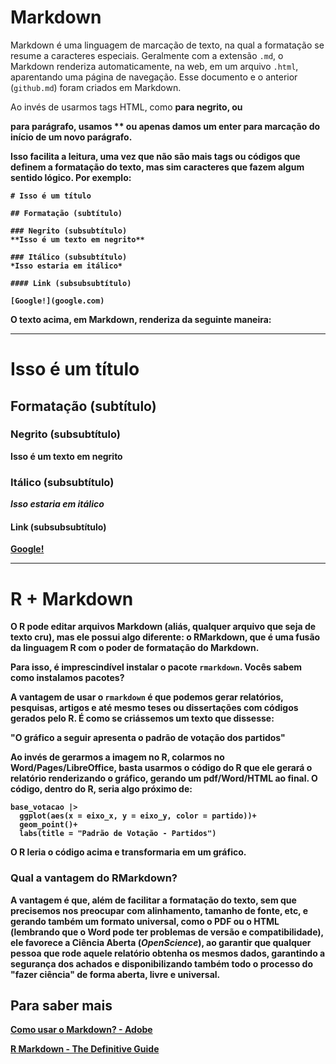 # Markdown 

Markdown é uma linguagem de marcação de texto, na qual a formatação se resume a caracteres especiais. Geralmente com a extensão `.md`, o Markdown renderiza automaticamente, na web, em um arquivo `.html`, aparentando uma página de navegação. Esse documento e o anterior (`github.md`) foram criados em Markdown. 

Ao invés de usarmos tags HTML, como <b> para negrito, ou <p> para parágrafo, usamos ** ou apenas damos um enter para marcação do início de um novo parágrafo. 

Isso facilita a leitura, uma vez que não são mais tags ou códigos que definem a formatação do texto, mas sim caracteres que fazem algum sentido lógico. Por exemplo:

```
# Isso é um título

## Formatação (subtítulo)

### Negrito (subsubtítulo)
**Isso é um texto em negrito**

### Itálico (subsubtítulo)
*Isso estaria em itálico*

#### Link (subsubsubtítulo)

[Google!](google.com)
```

O texto acima, em Markdown, renderiza da seguinte maneira: 

---

# Isso é um título

## Formatação (subtítulo)

### Negrito (subsubtítulo)
**Isso é um texto em negrito**

### Itálico (subsubtítulo)
*Isso estaria em itálico*

#### Link (subsubsubtítulo)

[Google!](google.com)

---

# R + Markdown 

O R pode editar arquivos Markdown (aliás, qualquer arquivo que seja de texto cru), mas ele possui algo diferente: o RMarkdown, que é uma fusão da linguagem R com o poder de formatação do Markdown.

Para isso, é imprescindível instalar o pacote `rmarkdown`. Vocês sabem como instalamos pacotes?

A vantagem de usar o `rmarkdown` é que podemos gerar relatórios, pesquisas, artigos e até mesmo teses ou dissertações com códigos gerados pelo R. É como se criássemos um texto que dissesse: 

"O gráfico a seguir apresenta o padrão de votação dos partidos"

Ao invés de gerarmos a imagem no R, colarmos no Word/Pages/LibreOffice, basta usarmos o código do R que ele gerará o relatório renderizando o gráfico, gerando um pdf/Word/HTML ao final. O código, dentro do R, seria algo próximo de:

```
base_votacao |> 
  ggplot(aes(x = eixo_x, y = eixo_y, color = partido))+
  geom_point()+
  labs(title = "Padrão de Votação - Partidos")
```

O R leria o código acima e transformaria em um gráfico.

### Qual a vantagem do RMarkdown?

A vantagem é que, além de facilitar a formatação do texto, sem que precisemos nos preocupar com alinhamento, tamanho de fonte, etc, e gerando também um formato universal, como o PDF ou o HTML (lembrando que o Word pode ter problemas de versão e compatibilidade), ele favorece a Ciência Aberta (_OpenScience_), ao garantir que qualquer pessoa que rode aquele relatório obtenha os mesmos dados, garantindo a segurança dos achados e disponibilizando também todo o processo do "fazer ciência" de forma aberta, livre e universal. 

## Para saber mais

[Como usar o Markdown? - Adobe](https://experienceleague.adobe.com/docs/contributor/contributor-guide/writing-essentials/markdown.html?lang=pt-BR)

[R Markdown - The Definitive Guide](https://bookdown.org/yihui/rmarkdown/)